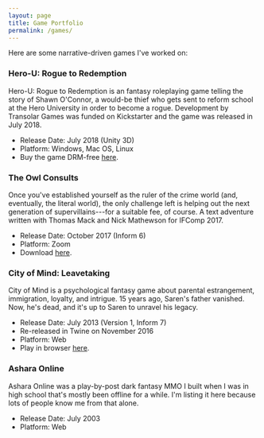 ```yaml
---
layout: page
title: Game Portfolio
permalink: /games/
---
```


Here are some narrative-driven games I've worked on:

### Hero-U: Rogue to Redemption

Hero-U: Rogue to Redemption is an fantasy roleplaying game telling the story of Shawn O'Connor, a would-be thief who gets sent to reform school at the Hero University in order to become a rogue. Development by Transolar Games was funded on Kickstarter and the game was released in July 2018.

* Release Date: July 2018 (Unity 3D)
* Platform: Windows, Mac OS, Linux
* Buy the game DRM-free [here](https://www.gog.com/game/herou_rogue_to_redemption).

### The Owl Consults

Once you've established yourself as the ruler of the crime world (and, eventually, the literal world), the only challenge left is helping out the next generation of supervillains---for a suitable fee, of course. A text adventure written with Thomas Mack and Nick Mathewson for IFComp 2017.

* Release Date: October 2017 (Inform 6)
* Platform: Zoom
* Download [here](http://ifdb.tads.org/viewgame?id=32u49mceyst7p8ey).

### City of Mind: Leavetaking

City of Mind is a psychological fantasy game about parental estrangement, immigration, loyalty, and intrigue. 15 years ago, Saren's father vanished. Now, he's dead, and it's up to Saren to unravel his legacy.

* Release Date: July 2013 (Version 1, Inform 7)
* Re-released in Twine on November 2016
* Platform: Web
* Play in browser <a href="http://cidneyhamilton.com/Leavetaking.html" target="_blank">here</a>.

### Ashara Online

Ashara Online was a play-by-post dark fantasy MMO I built when I was in high school that's mostly been offline for a while. I'm listing it here because lots of people know me from that alone.

* Release Date: July 2003
* Platform: Web